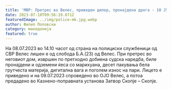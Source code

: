 ```yaml
---
title: 'МВР: Претрес во Велес, приведен дилер, пронајдена дрога - 10 ЈУЛИ 2023'
date: 2023-07-10T09:56:19.671Z
featuredImage: ../img/police-mk.jpg.webp
author: Филип Поповски
category: македонија
featured: true
---
```

На 08.07.2023 во 14.10 часот од страна на полициски службеници од СВР Велес лишен е од слобода Б.А.(23) од Велес. 
При претрес во неговиот дом, извршен по претходно добиена судска наредба, биле пронајдени и одземени ќеса со марихуана, десет пакувања бела грутчеста материја, дигитална вага и поголем износ на пари. 
Лицето е приведено и на 09.07.2023 спроведено во ОЈО Велес, а потоа предадено во Казнено-поправната установа Затвор Скопје – Скопје. 
